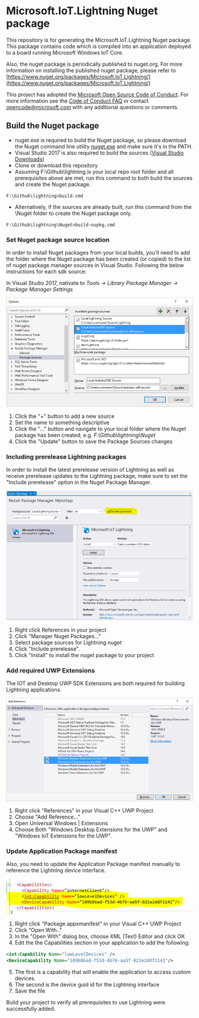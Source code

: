 # **Microsoft.IoT.Lightning Nuget package**

This repository is for generating the Microsoft.IoT.Lightning Nuget package. This package contains code which is compiled into an application deployed to a board running Microsoft Windows IoT Core.

Also, the nuget package is periodically published to nuget.org. For more information on installing the published nuget package, please refer to [https://www.nuget.org/packages/Microsoft.IoT.Lightning/](https://www.nuget.org/packages/Microsoft.IoT.Lightning/)

This project has adopted the [Microsoft Open Source Code of Conduct](http://microsoft.github.io/codeofconduct). For more information see the [Code of Conduct FAQ](http://microsoft.github.io/codeofconduct/faq.md) or contact [opencode@microsoft.com](mailto:opencode@microsoft.com) with any additional questions or comments. 

## Build the Nuget package
- nuget.exe is required to build the Nuget package, so please download the Nuget command line utility [nuget.exe](http://nuget.org/nuget.exe) and make sure it's in the PATH. 
- Visual Studio 2017 is also required to build the sources ([Visual Studio Downloads](https://www.visualstudio.com/downloads/))
- Clone or download this repository
- Assuming F:\Github\lightning is your local repo root folder and all prerequisites above are met, run this command to both build the sources and create the Nuget package.

~~~
F:\Github\lightning>build.cmd
~~~

- Alternatively, if the sources are already built, run this command from the <root>\Nuget folder to create the Nuget package only.
  
~~~
F:\Github\lightning\Nuget>build-nupkg.cmd
~~~

### Set Nuget package source location

In order to install Nuget packages from your local builds, you'll need to add the folder where the Nuget package has been created (or copied) to the list of nuget package manager sources in Visual Studio. Following the below instructions for each sdk source:

In Visual Studio 2017, nativate to *Tools -> Library Package Manager -> Package Manager Settings*

![Package Config](images/Nuget_PackageSourceConfig_VS2015.png)

1. Click the "+" button to add a new source
1. Set the name to something descriptive
1. Click the "..." button and navigate to your local folder where the Nuget package has been created; e.g. *F:\Github\lightning\Nuget*
1. Click the "Update" button to save the Package Sources changes

### Including prerelease Lightning packages

In order to install the latest prerelease version of Lightning as well as receive prerelease updates to the Lightning package, make sure to set the "Include prerelease" option in the Nuget Package Manager.

![Package Config](images/Nuget_PackageManager.png)

1. Right click References in your project
1. Click "Manager Nuget Packages..."
1. Select package sources for Lightning nuget
1. Click "Include prerelease".
1. Click "Install" to install the nuget package to your project

### Add required UWP Extensions

The IOT and Desktop UWP SDK Extensions are both required for building Lightning applications.

![Package Config](images/Add_SDK_Extensions.png)

1. Right click "References" in your Visual C++ UWP Project
1. Choose "Add Reference..."
1. Open Universal Windows | Extensions
1. Choose Both "Windows Desktop Extensions for the UWP" and "Windows IoT Extensions for the UWP".

### Update Application Package manifest

Also, you need to update the Application Package manifest manually to reference the Lightning device interface.

![Package Config](images/Update_Manifest.png)

1. Right click "Package.appxmanifest" in your Visual C++ UWP Project
2. Click "Open With.."
3. In the "Open With" dialog box, choose XML (Text) Editor and click OK
4. Edit the the Capabilities section in your application to add the following:
```XML
<iot:Capability Name="lowLevelDevices" />
<DeviceCapability Name="109b86ad-f53d-4b76-aa5f-821e2ddf2141"/>
```
5. The first is a capability that will enable the application to access custom devices.
6. The second is the device guid id for the Lightning interface
7. Save the file

Build your project to verify all prerequisites to use Lightning were successfully added.
